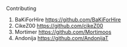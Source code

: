 Contributing

1. BaKiForHire https://github.com/BaKiForHire
2. CikeZ00 https://github.com/cikeZ00
3. Mortimer https://github.com/Mortimoos
4. Andonija https://github.com/AndonijaT
